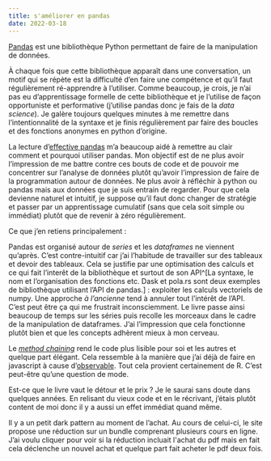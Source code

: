 ```yaml
---
title: s'améliorer en pandas
date: 2022-03-18
---
```


[Pandas][pd] est une bibliothèque Python permettant de faire de la manipulation de données.

[pd]: https://pandas.pydata.org/

À chaque fois que cette bibliothèque apparaît dans une conversation, un motif qui se répète est la difficulté d’en faire une compétence et qu’il faut régulièrement ré-apprendre à l’utiliser. Comme beaucoup, je crois, je n’ai pas eu d’apprentissage formelle de cette bibliothèque et je l’utilise de façon opportuniste et performative (j’utilise pandas donc je fais de la *data science*). Je galère toujours quelques minutes à me remettre dans l’intentionnalité de la syntaxe et je finis régulièrement par faire des boucles et des fonctions anonymes en python d’origine.

La lecture d’[effective pandas][ep] m’a beaucoup aidé à remettre au clair comment et pourquoi utiliser pandas. Mon objectif est de ne plus avoir l’impression de me battre contre ces bouts de code et de pouvoir me concentrer sur l’analyse de données plutôt qu’avoir l’impression de faire de la programmation autour de données. Ne plus avoir à réfléchir à python ou pandas mais aux données que je suis entrain de regarder. Pour que cela devienne naturel et intuitif, je suppose qu’il faut donc changer de stratégie et passer par un apprentissage cumulatif (sans que cela soit simple ou immédiat) plutôt que de revenir à zéro régulièrement.

[ep]: https://store.metasnake.com/effective-pandas-book

Ce que j’en retiens principalement :

Pandas est organisé autour de *series* et les *dataframes* ne viennent qu’après. C’est contre-intuitif car j’ai l’habitude de travailler sur des tableaux et devoir des tableaux. Cela se justifie par une optimisation des calculs et ce qui fait l’interêt de la bibliothèque et surtout de son API^[La syntaxe, le nom et l’organisation des fonctions etc. Dask et pola.rs sont deux exemples de bibliothèque utilisant l’API de pandas.] : exploiter les calculs vectoriels de numpy. Une approche *à l’ancienne* tend à annuler tout l’intérêt de l’API. C’est peut être ça qui me frustrait inconsciemment. Le livre passe ainsi beaucoup de temps sur les séries puis recolle les morceaux dans le cadre de la manipulation de dataframes. J’ai l’impression que cela fonctionne plutôt bien et que les concepts adhèrent mieux à mon cerveau.

Le *[method chaining]* rend le code plus lisible pour soi et les autres et quelque part élégant. Cela ressemble à la manière que j’ai déjà de faire en javascript à cause d’[observable]. Tout cela provient certainement de R. C’est peut-être qu’une question de mode.

[method chaining]: https://tomaugspurger.github.io/method-chaining.html
[observable]: https://observablehq.com/
[Dask]: https://dask.org/

Est-ce que le livre vaut le détour et le prix ? Je le saurai sans doute dans quelques années. En relisant du vieux code et en le récrivant, j’étais plutôt content de moi donc il y a aussi un effet immédiat quand même.

Il y a un petit dark pattern au moment de l’achat. Au cours de celui-ci, le site propose une réduction sur un bundle comprenant plusieurs cours en ligne. J’ai voulu cliquer pour voir si la réduction incluait l'achat du pdf mais en fait cela déclenche un nouvel achat et quelque part fait acheter le pdf deux fois.
